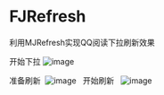 # FJRefresh
利用MJRefresh实现QQ阅读下拉刷新效果

开始下拉
 ![image](https://github.com/manfengjun/FJRefresh/blob/master/1.png)
 
 准备刷新
  ![image](https://github.com/manfengjun/FJRefresh/blob/master/2.png)
  
  开始刷新
   ![image](https://github.com/manfengjun/FJRefresh/blob/master/3.png)
